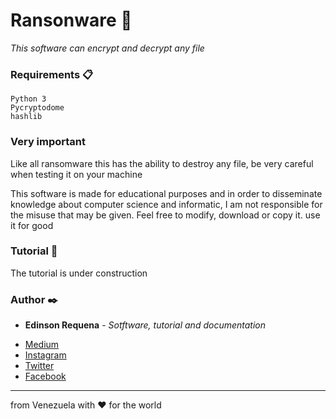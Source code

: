 # Ransonware 🚀

_This software can encrypt and decrypt any file_

### Requirements 📋

```
Python 3
Pycryptodome
hashlib
```
### Very important

Like all ransomware this has the ability to destroy any file, be very careful when testing it on your machine

This software is made for educational purposes and in order to disseminate knowledge about computer science and informatic, I am not responsible for the misuse that may be given. Feel free to modify, download or copy it. use it for good

### Tutorial 📖

The tutorial is under construction

### Author ✒️

* **Edinson Requena** - *Sotftware, tutorial and documentation* 
- [Medium](https://medium.com/@edinsonrequena)
- [Instagram](https://instagram.com/edinsonrequena)
- [Twitter](https://twitter.com/requenaea)
- [Facebook](https://facebook.com/edinson.requena.9)

---
from Venezuela with ❤️ for the world

